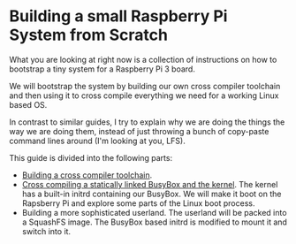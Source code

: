 # Building a small Raspberry Pi System from Scratch

What you are looking at right now is a collection of instructions on how to
bootstrap a tiny system for a Raspberry Pi 3 board.

We will bootstrap the system by building our own cross compiler toolchain
and then using it to cross compile everything we need for a working Linux
based OS.

In contrast to similar guides, I try to explain why we are doing the things
the way we are doing them, instead of just throwing a bunch of copy-paste
command lines around (I'm looking at you, LFS).

This guide is divided into the following parts:

* [Building a cross compiler toolchain](crosscc.md).
* [Cross compiling a statically linked BusyBox and the kernel](kernel.md). The
  kernel has a built-in initrd containing our BusyBox. We will make it boot on
  the Rapsberry Pi and explore some parts of the Linux boot process.
* Building a more sophisticated userland. The userland will be packed into a
  SquashFS image. The BusyBox based initrd is modified to mount it and switch
  into it.
